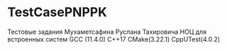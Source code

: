# TestCasePNPPK
Тестовые задания Мухаметсафина Руслана Тахировича НОЦ для встроенных систем
GCC (11.4.0) C++17 CMake(3.22.1) CppUTest(4.0.2) 
